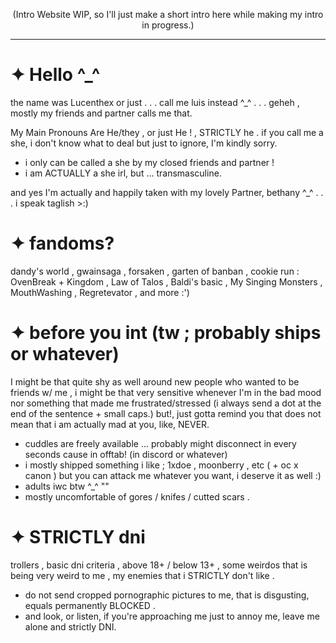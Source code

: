 <p align="center"

(Intro Website WIP, so I'll just make a short intro here while making my intro in progress.)

***

# ✦ Hello ^_^
the name was Lucenthex or just . . . call me luis instead ^_^ . . . geheh , mostly my friends and partner calls me that.

My Main Pronouns Are He/they , or just He ! , STRICTLY he . if you call me a she, i don't know what to deal but just to ignore, I'm kindly sorry.
- i only can be called a she by my closed friends and partner !
- i am ACTUALLY a she irl, but ... transmasculine.

and yes I'm actually and happily taken with my lovely Partner, bethany ^_^ . . .
i speak taglish >:)

# ✦ fandoms?
dandy's world , gwainsaga , forsaken , garten of banban , cookie run : OvenBreak + Kingdom , Law of Talos , Baldi's basic , My Singing Monsters , MouthWashing , Regretevator , and more :')

# ✦ before you int (tw ; probably ships or whatever)
I might be that quite shy as well around new people who wanted to be friends w/ me , i might be that very sensitive whenever I'm in the bad mood nor something that made me frustrated/stressed (i always send a dot at the end of the sentence + small caps.) but!, just gotta remind you that does not mean that i am actually mad at you, like, NEVER.
- cuddles are freely available ... probably might disconnect in every seconds cause in offtab! (in discord or whatever)
- i mostly shipped something i like ; 1xdoe , moonberry , etc ( + oc x canon ) but you can attack me whatever you want, i deserve it as well :)
- adults iwc btw ^_^ ""
- mostly uncomfortable of gores / knifes / cutted scars .

# ✦ STRICTLY dni
trollers , basic dni criteria , above 18+ / below 13+ , some weirdos that is being very weird to me , my enemies that i STRICTLY don't like .
- do not send cropped pornographic pictures to me, that is disgusting, equals permanently BLOCKED .
- and look, or listen, if you're approaching me just to annoy me, leave me alone and strictly DNI.
